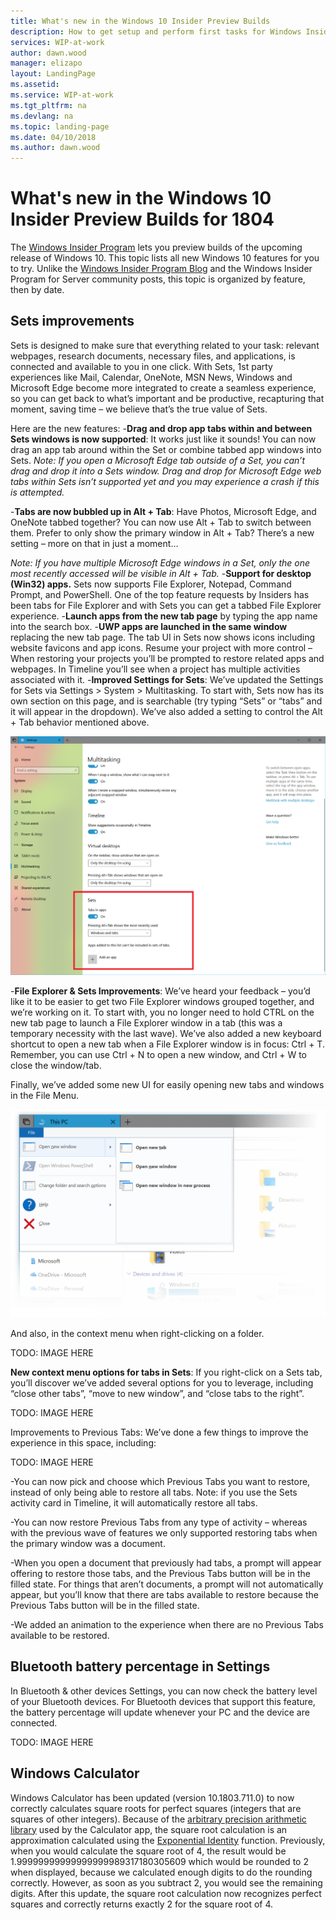 ```yaml
---
title: What's new in the Windows 10 Insider Preview Builds
description: How to get setup and perform first tasks for Windows Insider Program for Server Preview Builds
services: WIP-at-work
author: dawn.wood
manager: elizapo
layout: LandingPage
ms.assetid: 
ms.service: WIP-at-work
ms.tgt_pltfrm: na
ms.devlang: na
ms.topic: landing-page
ms.date: 04/10/2018
ms.author: dawn.wood
---
```


#  What's new in the Windows 10 Insider Preview Builds for 1804
The [Windows Insider Program](https://insider.windows.com/en-us/) lets you preview builds of the upcoming release of Windows 10. This topic lists all new Windows 10 features for you to try. Unlike the [Windows Insider Program Blog](https://blogs.windows.com/windowsexperience/tag/windows-insider-program) and the Windows Insider Program for Server community posts, this topic is organized by feature, then by date. 


## Sets improvements
Sets is designed to make sure that everything related to your task: relevant webpages, research documents, necessary files, and applications, is connected and available to you in one click. With Sets, 1st party experiences like Mail, Calendar, OneNote, MSN News, Windows and Microsoft Edge become more integrated to create a seamless experience, so you can get back to what’s important and be productive, recapturing that moment, saving time – we believe that’s the true value of Sets. 

Here are the new features:
-<b>Drag and drop app tabs within and between Sets windows is now supported</b>: It works just like it sounds! You can now drag an app tab around within the Set or combine tabbed app windows into Sets.
<i>Note: If you open a Microsoft Edge tab outside of a Set, you can’t drag and drop it into a Sets window. Drag and drop for Microsoft Edge web tabs within Sets isn’t supported yet and you may experience a crash if this is attempted.</i>

-<b>Tabs are now bubbled up in Alt + Tab</b>: Have Photos, Microsoft Edge, and OneNote tabbed together? You can now use Alt + Tab to switch between them. Prefer to only show the primary window in Alt + Tab? There’s a new setting – more on that in just a moment…

<i>Note: If you have multiple Microsoft Edge windows in a Set, only the one most recently accessed will be visible in Alt + Tab.</i>
-<b>Support for desktop (Win32) apps.</b> Sets now supports File Explorer, Notepad, Command Prompt, and PowerShell. One of the top feature requests by Insiders has been tabs for File Explorer and with Sets you can get a tabbed File Explorer experience.
-<b>Launch apps from the new tab page</b> by typing the app name into the search box.
-<b>UWP apps are launched in the same window</b> replacing the new tab page.
The tab UI in Sets now shows icons including website favicons and app icons.
Resume your project with more control – When restoring your projects you’ll be prompted to restore related apps and webpages. In Timeline you’ll see when a project has multiple activities associated with it.
-<b>Improved Settings for Sets</b>: We’ve updated the Settings for Sets via Settings > System > Multitasking. To start with, Sets now has its own section on this page, and is searchable (try typing “Sets” or “tabs” and it will appear in the dropdown). We’ve also added a setting to control the Alt + Tab behavior mentioned above.

![alt text](..\images\Win10Sets.png "Sets")

-<b>File Explorer & Sets Improvements</b>: We’ve heard your feedback – you’d like it to be easier to get two File Explorer windows grouped together, and we’re working on it. To start with, you no longer need to hold CTRL on the new tab page to launch a File Explorer window in a tab (this was a temporary necessity with the last wave). We’ve also added a new keyboard shortcut to open a new tab when a File Explorer window is in focus: Ctrl + T. Remember, you can use Ctrl + N to open a new window, and Ctrl + W to close the window/tab.

Finally, we’ve added some new UI for easily opening new tabs and windows in the File Menu.

![alt text](images\tabsinfilewindow.png "tabs in file explorer")


And also, in the context menu when right-clicking on a folder.

TODO: IMAGE HERE

<b>New context menu options for tabs in Sets</b>: If you right-click on a Sets tab, you’ll discover we’ve added several options for you to leverage, including “close other tabs”, “move to new window”, and “close tabs to the right”.

TODO: IMAGE HERE

Improvements to Previous Tabs: We’ve done a few things to improve the experience in this space, including:

TODO: IMAGE HERE

-You can now pick and choose which Previous Tabs you want to restore, instead of only being able to restore all tabs. Note: if you use the Sets activity card in Timeline, it will automatically restore all tabs.

-You can now restore Previous Tabs from any type of activity – whereas with the previous wave of features we only supported restoring tabs when the primary window was a document.

-When you open a document that previously had tabs, a prompt will appear offering to restore those tabs, and the Previous Tabs button will be in the filled state. For things that aren’t documents, a prompt will not automatically appear, but you’ll know that there are tabs available to restore because the Previous Tabs button will be in the filled state.

-We added an animation to the experience when there are no Previous Tabs available to be restored.

## Bluetooth battery percentage in Settings

In Bluetooth & other devices Settings, you can now check the battery level of your Bluetooth devices. For Bluetooth devices that support this feature, the battery percentage will update whenever your PC and the device are connected.

TODO: IMAGE HERE

## Windows Calculator 

Windows Calculator has been updated (version 10.1803.711.0) to now correctly calculates square roots for perfect squares (integers that are squares of other integers). Because of the [arbitrary precision arithmetic library](https://blogs.msdn.microsoft.com/oldnewthing/20160628-00/?p=93765) used by the Calculator app, the square root calculation is an approximation calculated using the [Exponential Identity](https://en.wikipedia.org/wiki/Methods_of_computing_square_roots%23Exponential_identity) function.
Previously, when you would calculate the square root of 4, the result would be 1.99999999999999999989317180305609 which would be rounded to 2 when displayed, because we calculated enough digits to do the rounding correctly. However, as soon as you subtract 2, you would see the remaining digits.
After this update, the square root calculation now recognizes perfect squares and correctly returns exactly 2 for the square root of 4.